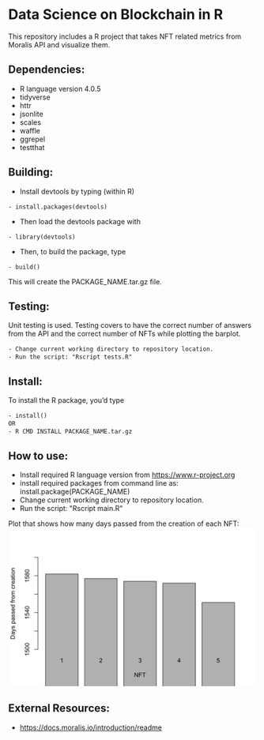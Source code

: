 # Data Science on Blockchain in R
This repository includes a R project that takes NFT related metrics from Moralis API and visualize them.

## Dependencies:
- R language version 4.0.5
- tidyverse
- httr
- jsonlite
- scales
- waffle
- ggrepel
- testthat


## Building:

- Install devtools by typing (within R)

```
- install.packages(devtools)
```

- Then load the devtools package with
```
- library(devtools)
```
- Then, to build the package, type
```
- build()
```
This will create the PACKAGE_NAME.tar.gz file.


## Testing:

Unit testing is used. Testing covers to have the correct number of answers from the API and the correct number of NFTs while plotting the barplot.

````
- Change current working directory to repository location.
- Run the script: "Rscript tests.R"
````

## Install:

To install the R package, you’d type

```
- install()
OR
- R CMD INSTALL PACKAGE_NAME.tar.gz
```

## How to use:
- Install required R language version from https://www.r-project.org
- install required packages from command line as:
install.package(PACKAGE_NAME)
- Change current working directory to repository location.
- Run the script: "Rscript main.R"


Plot that shows how many days passed from the creation of each NFT:
![](plot1.png)

## External Resources:
- https://docs.moralis.io/introduction/readme